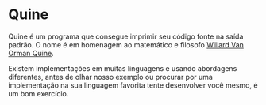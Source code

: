 # Quine

Quine é um programa que consegue imprimir seu código fonte na saída padrão.
O nome é em homenagem ao matemático e filosofo [Willard Van Orman Quine](https://pt.wikipedia.org/wiki/Willard_van_Orman_Quine).

Existem implementações em muitas linguagens e usando abordagens diferentes, antes de olhar nosso exemplo ou procurar por uma implementação na sua linguagem favorita tente desenvolver você mesmo, é um bom exercício.